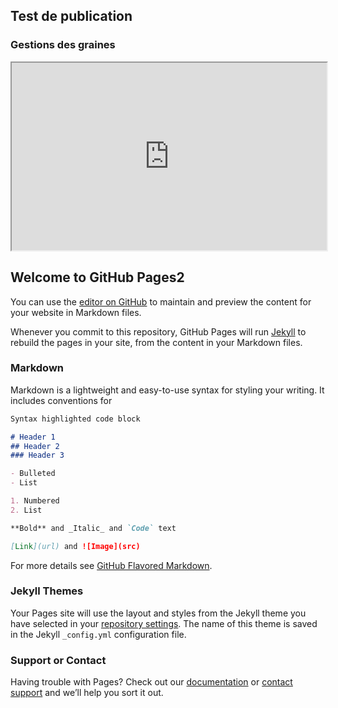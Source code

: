 ## Test de publication

### Gestions des graines

<iframe width="100%" height="300px" src="https://docs.google.com/spreadsheets/d/e/2PACX-1vQhJKIVZ2gjLOmiuj8r4zbLKDhZ7nHibbBJtyvFVzrVUSPDqOZnbIhq9nNjroQ7qUXV7IWfjacG_I7n/pubhtml?gid=760714790&amp;single=true&amp;widget=true&amp;headers=false"></iframe>


## Welcome to GitHub Pages2

You can use the [editor on GitHub](https://github.com/auja-levens/auja-levens.github.io/edit/master/README.md) to maintain and preview the content for your website in Markdown files.

Whenever you commit to this repository, GitHub Pages will run [Jekyll](https://jekyllrb.com/) to rebuild the pages in your site, from the content in your Markdown files.

### Markdown

Markdown is a lightweight and easy-to-use syntax for styling your writing. It includes conventions for

```markdown
Syntax highlighted code block

# Header 1
## Header 2
### Header 3

- Bulleted
- List

1. Numbered
2. List

**Bold** and _Italic_ and `Code` text

[Link](url) and ![Image](src)
```

For more details see [GitHub Flavored Markdown](https://guides.github.com/features/mastering-markdown/).

### Jekyll Themes

Your Pages site will use the layout and styles from the Jekyll theme you have selected in your [repository settings](https://github.com/auja-levens/auja-levens.github.io/settings). The name of this theme is saved in the Jekyll `_config.yml` configuration file.

### Support or Contact

Having trouble with Pages? Check out our [documentation](https://help.github.com/categories/github-pages-basics/) or [contact support](https://github.com/contact) and we’ll help you sort it out.
